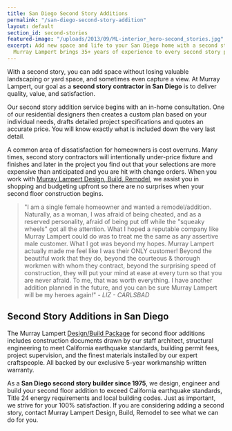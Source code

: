 ```yaml
---
title: San Diego Second Story Additions
permalink: "/san-diego-second-story-addition"
layout: default
section_id: second-stories
featured-image: "/uploads/2013/09/ML-interior_hero-second_stories.jpg"
excerpt: Add new space and life to your San Diego home with a second story addition.
  Murray Lampert brings 35+ years of experience to every second story project.
---
```


With a second story, you can add space without losing valuable landscaping or yard space, and sometimes even capture a view. At Murray Lampert, our goal as a **second story contractor in San Diego** is to deliver quality, value, and satisfaction.

Our second story addition service begins with an in-home consultation. One of our residential designers then creates a custom plan based on your individual needs, drafts detailed project specifications and quotes an accurate price. You will know exactly what is included down the very last detail.

A common area of dissatisfaction for homeowners is cost overruns. Many times, second story contractors will intentionally under-price fixture and finishes and later in the project you find out that your selections are more expensive than anticipated and you are hit with change orders. When you work with [Murray Lampert Design, Build, Remodel](/), we assist you in shopping and budgeting upfront so there are no surprises when your second floor construction begins.

> "I am a single female homeowner and wanted a remodel/addition. Naturally, as a woman, I was afraid of being cheated, and as a reserved personality, afraid of being put off while the "squeaky wheels" got all the attention. What I hoped a reputable company like Murray Lampert could do was to treat me the same as any assertive male customer. What I got was beyond my hopes. Murray Lampert actually made me feel like I was their ONLY customer! Beyond the beautiful work that they do, beyond the courteous &amp; thorough workmen with whom they contract, beyond the surprising speed of construction, they will put your mind at ease at every turn so that you are never afraid. To me, that was worth everything. I have another addition planned in the future, and you can be sure Murray Lampert will be my heroes again!" - _LIZ - CARLSBAD_

## Second Story Additions in San Diego

The Murray Lampert [Design/Build Package](/san-diego-design-build-contractors) for second floor additions includes construction documents drawn by our staff architect, structural engineering to meet California earthquake standards, building permit fees, project supervision, and the finest materials installed by our expert craftspeople. All backed by our exclusive 5-year workmanship written warranty.

As a **San Diego second story builder since 1975**, we design, engineer and build your second floor addition to exceed California earthquake standards, Title 24 energy requirements and local building codes. Just as important, we strive for your 100% satisfaction. If you are considering adding a second story, contact Murray Lampert Design, Build, Remodel to see what we can do for you.
